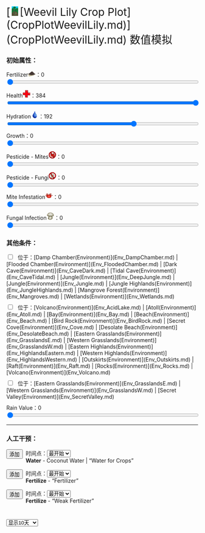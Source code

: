 <div style="font-size:2em">[<div style="width:25px;display:inline-block;text-align:center"><img decoding="async" src="Sprite/CropPlotGrowing.png" href="a.md" style="max-width:25px;max-height:25px;"></div>[Weevil Lily Crop Plot](CropPlotWeevilLily.md)](CropPlotWeevilLily.md) 数值模拟</div>  
<div class="row"><div class="col-md-6"><h3>初始属性：</h3><div style="display:block;margin-top:10px;"><label for="customRange3" class="form-label">Fertilizer<div style="width:20px;display:inline-block;text-align:center"><img decoding="async" src="Sprite/FineDirt.png" href="a.md" style="max-width:20px;max-height:20px;"></div>：</label><label id="value_Spoilage" for="input_Spoilage" class="form-label">0</label></div><input id="input_Spoilage" type="range" class="form-range" style="width:100%" min="0" max="384" value="0" step="1" onchange="updatePropSimulator()" ><br><div style="display:block;margin-top:10px;"><label for="customRange3" class="form-label">Health<div style="width:20px;display:inline-block;text-align:center"><img decoding="async" src="Sprite/Health.png" href="a.md" style="max-width:20px;max-height:20px;"></div>：</label><label id="value_Usage" for="input_Usage" class="form-label">384</label></div><input id="input_Usage" type="range" class="form-range" style="width:100%" min="0" max="384" value="384" step="1" onchange="updatePropSimulator()" ><br><div style="display:block;margin-top:10px;"><label for="customRange3" class="form-label">Hydration<div style="width:20px;display:inline-block;text-align:center"><img decoding="async" src="Sprite/Thirst.png" href="a.md" style="max-width:20px;max-height:20px;"></div>：</label><label id="value_Fuel" for="input_Fuel" class="form-label">192</label></div><input id="input_Fuel" type="range" class="form-range" style="width:100%" min="0" max="288" value="192" step="1" onchange="updatePropSimulator()" ><br><div style="display:block;margin-top:10px;"><label for="customRange3" class="form-label">Growth：</label><label id="value_Progress" for="input_Progress" class="form-label">0</label></div><input id="input_Progress" type="range" class="form-range" style="width:100%" min="0" max="672" value="0" step="1" onchange="updatePropSimulator()" ><br><div style="display:block;margin-top:10px;"><label for="customRange3" class="form-label">Pesticide - Mites<div style="width:20px;display:inline-block;text-align:center"><img decoding="async" src="Sprite/MitesNot.png" href="a.md" style="max-width:20px;max-height:20px;"></div>：</label><label id="value_Special1" for="input_Special1" class="form-label">0</label></div><input id="input_Special1" type="range" class="form-range" style="width:100%" min="0" max="288" value="0" step="1" onchange="updatePropSimulator()" ><br><div style="display:block;margin-top:10px;"><label for="customRange3" class="form-label">Pesticide - Fungi<div style="width:20px;display:inline-block;text-align:center"><img decoding="async" src="Sprite/FungiNot.png" href="a.md" style="max-width:20px;max-height:20px;"></div>：</label><label id="value_Special2" for="input_Special2" class="form-label">0</label></div><input id="input_Special2" type="range" class="form-range" style="width:100%" min="0" max="288" value="0" step="1" onchange="updatePropSimulator()" ><br><div style="display:block;margin-top:10px;"><label for="customRange3" class="form-label">Mite Infestation<div style="width:20px;display:inline-block;text-align:center"><img decoding="async" src="Sprite/Mites.png" href="a.md" style="max-width:20px;max-height:20px;"></div>：</label><label id="value_Special3" for="input_Special3" class="form-label">0</label></div><input id="input_Special3" type="range" class="form-range" style="width:100%" min="0" max="100" value="0" step="1" onchange="updatePropSimulator()" ><br><div style="display:block;margin-top:10px;"><label for="customRange3" class="form-label">Fungal Infection<div style="width:20px;display:inline-block;text-align:center"><img decoding="async" src="Sprite/SaturationMushrooms.png" href="a.md" style="max-width:20px;max-height:20px;"></div>：</label><label id="value_Special4" for="input_Special4" class="form-label">0</label></div><input id="input_Special4" type="range" class="form-range" style="width:100%" min="0" max="288" value="0" step="1" onchange="updatePropSimulator()" ><br></div><div class="col-md-6"><h3>其他条件：</h3><div class="form-check" style="margin-top:10px;"><input class="form-check-input" type="checkbox"  onchange="updatePropSimulator()" value="" id="input_tag_EnvHumid"><label class="form-check-label" style="margin-left:10px" for="input_tag_EnvHumid">位于：[Damp Chamber(Environment)](Env_DampChamber.md) | [Flooded Chamber(Environment)](Env_FloodedChamber.md) | [Dark Cave(Environment)](Env_CaveDark.md) | [Tidal Cave(Environment)](Env_CaveTidal.md) | [Jungle(Environment)](Env_DeepJungle.md) | [Jungle(Environment)](Env_Jungle.md) | [Jungle Highlands(Environment)](Env_JungleHighlands.md) | [Mangrove Forest(Environment)](Env_Mangroves.md) | [Wetlands(Environment)](Env_Wetlands.md)</label></div><div class="form-check" style="margin-top:10px;"><input class="form-check-input" type="checkbox"  onchange="updatePropSimulator()" value="" id="input_tag_EnvDry"><label class="form-check-label" style="margin-left:10px" for="input_tag_EnvDry">位于：[Volcano(Environment)](Env_AcidLake.md) | [Atoll(Environment)](Env_Atoll.md) | [Bay(Environment)](Env_Bay.md) | [Beach(Environment)](Env_Beach.md) | [Bird Rock(Environment)](Env_BirdRock.md) | [Secret Cove(Environment)](Env_Cove.md) | [Desolate Beach(Environment)](Env_DesolateBeach.md) | [Eastern Grasslands(Environment)](Env_GrasslandsE.md) | [Western Grasslands(Environment)](Env_GrasslandsW.md) | [Eastern Highlands(Environment)](Env_HighlandsEastern.md) | [Western Highlands(Environment)](Env_HighlandsWestern.md) | [Outskirts(Environment)](Env_Outskirts.md) | [Raft(Environment)](Env_Raft.md) | [Rocks(Environment)](Env_Rocks.md) | [Volcano(Environment)](Env_Volcano.md)</label></div><div class="form-check" style="margin-top:10px;"><input class="form-check-input" type="checkbox"  onchange="updatePropSimulator()" value="" id="input_tag_EnvFertile"><label class="form-check-label" style="margin-left:10px" for="input_tag_EnvFertile">位于：[Eastern Grasslands(Environment)](Env_GrasslandsE.md) | [Western Grasslands(Environment)](Env_GrasslandsW.md) | [Secret Valley(Environment)](Env_SecretValley.md)</label></div><div style="display:block;margin-top:10px;"><label for="customRange3" class="form-label">Rain Value：</label><label id="value_RainValue" for="input_RainValue" class="form-label">0</label></div><input id="input_RainValue" type="range" class="form-range" style="width:100%" min="0" max="5" value="0" step="1" onchange="updatePropSimulator()" ><br></div></div><hr><div class="row"><div class="col-md-6"><h3>人工干预：</h3><div style="margin-bottom:15px;"><div class="col" style="float:left;margin-right:8px;"><button type="button" class="btn btn-info" onclick="addInjectIndex(0)">添加</button></div><div class="col">时间点：<select id="ps_inject_0" class="form-select"><option selected value="0">最开始</option></select><div><b>Water</b> - Coconut Water | “Water for Crops”</div></div></div><div style="margin-bottom:15px;"><div class="col" style="float:left;margin-right:8px;"><button type="button" class="btn btn-info" onclick="addInjectIndex(1)">添加</button></div><div class="col">时间点：<select id="ps_inject_1" class="form-select"><option selected value="0">最开始</option></select><div><b>Fertilize</b> - “Fertilizer”</div></div></div><div style="margin-bottom:15px;"><div class="col" style="float:left;margin-right:8px;"><button type="button" class="btn btn-info" onclick="addInjectIndex(2)">添加</button></div><div class="col">时间点：<select id="ps_inject_2" class="form-select"><option selected value="0">最开始</option></select><div><b>Fertilize</b> - “Weak Fertilizer”</div></div></div></div><div class="col-md-6"><div id="injectContainer"></div></div></div><div class="col" style="margin-top:40px;"><div><div><select id="ps_timespan" onchange="updatePropSimulator()" style="float:left;" class="form-select">
        <option value="8h">显示8小时</option>
        <option value="1d">显示1天</option>
        <option selected value="10d">显示10天</option>
        <option value="30d">显示30天</option>
        <option value="60d">显示60天</option>
        </select><div></div><canvas id="myChart"></canvas></div>  
<script>var propSimulatorData={"args":[{"key":"Spoilage","name":"Fertilizer<div style=\"width:20px;display:inline-block;text-align:center\"><img decoding=\"async\" src=\"Sprite/FineDirt.png\" href=\"a.md\" style=\"max-width:20px;max-height:20px;\"></div>","min":0,"max":384,"defaultValue":0,"active":true,"change":-1,"endOnMin":false,"endOnMax":false,"show":true},{"key":"Usage","name":"Health<div style=\"width:20px;display:inline-block;text-align:center\"><img decoding=\"async\" src=\"Sprite/Health.png\" href=\"a.md\" style=\"max-width:20px;max-height:20px;\"></div>","min":0,"max":384,"defaultValue":384,"active":true,"change":1,"endOnMin":false,"endOnMax":false,"show":true},{"key":"Fuel","name":"Hydration<div style=\"width:20px;display:inline-block;text-align:center\"><img decoding=\"async\" src=\"Sprite/Thirst.png\" href=\"a.md\" style=\"max-width:20px;max-height:20px;\"></div>","min":0,"max":288,"defaultValue":192,"active":true,"change":-1,"endOnMin":false,"endOnMax":false,"show":true},{"key":"Progress","name":"Growth","min":0,"max":672,"defaultValue":0,"active":true,"change":1,"endOnMin":false,"endOnMax":true,"show":true},{"key":"Special1","name":"Pesticide - Mites<div style=\"width:20px;display:inline-block;text-align:center\"><img decoding=\"async\" src=\"Sprite/MitesNot.png\" href=\"a.md\" style=\"max-width:20px;max-height:20px;\"></div>","min":0,"max":288,"defaultValue":0,"active":true,"change":-1,"endOnMin":false,"endOnMax":false,"show":true},{"key":"Special2","name":"Pesticide - Fungi<div style=\"width:20px;display:inline-block;text-align:center\"><img decoding=\"async\" src=\"Sprite/FungiNot.png\" href=\"a.md\" style=\"max-width:20px;max-height:20px;\"></div>","min":0,"max":288,"defaultValue":0,"active":true,"change":-1,"endOnMin":false,"endOnMax":false,"show":true},{"key":"Special3","name":"Mite Infestation<div style=\"width:20px;display:inline-block;text-align:center\"><img decoding=\"async\" src=\"Sprite/Mites.png\" href=\"a.md\" style=\"max-width:20px;max-height:20px;\"></div>","min":0,"max":100,"defaultValue":0,"active":true,"change":-1,"endOnMin":false,"endOnMax":false,"show":true},{"key":"Special4","name":"Fungal Infection<div style=\"width:20px;display:inline-block;text-align:center\"><img decoding=\"async\" src=\"Sprite/SaturationMushrooms.png\" href=\"a.md\" style=\"max-width:20px;max-height:20px;\"></div>","min":0,"max":288,"defaultValue":0,"active":true,"change":-1,"endOnMin":false,"endOnMax":false,"show":true},{"key":"tag_EnvHumid","name":"位于：[Damp Chamber(Environment)](Env_DampChamber.md) | [Flooded Chamber(Environment)](Env_FloodedChamber.md) | [Dark Cave(Environment)](Env_CaveDark.md) | [Tidal Cave(Environment)](Env_CaveTidal.md) | [Jungle(Environment)](Env_DeepJungle.md) | [Jungle(Environment)](Env_Jungle.md) | [Jungle Highlands(Environment)](Env_JungleHighlands.md) | [Mangrove Forest(Environment)](Env_Mangroves.md) | [Wetlands(Environment)](Env_Wetlands.md)","min":0,"max":1,"defaultValue":0},{"key":"tag_EnvDry","name":"位于：[Volcano(Environment)](Env_AcidLake.md) | [Atoll(Environment)](Env_Atoll.md) | [Bay(Environment)](Env_Bay.md) | [Beach(Environment)](Env_Beach.md) | [Bird Rock(Environment)](Env_BirdRock.md) | [Secret Cove(Environment)](Env_Cove.md) | [Desolate Beach(Environment)](Env_DesolateBeach.md) | [Eastern Grasslands(Environment)](Env_GrasslandsE.md) | [Western Grasslands(Environment)](Env_GrasslandsW.md) | [Eastern Highlands(Environment)](Env_HighlandsEastern.md) | [Western Highlands(Environment)](Env_HighlandsWestern.md) | [Outskirts(Environment)](Env_Outskirts.md) | [Raft(Environment)](Env_Raft.md) | [Rocks(Environment)](Env_Rocks.md) | [Volcano(Environment)](Env_Volcano.md)","min":0,"max":1,"defaultValue":0},{"key":"tag_EnvFertile","name":"位于：[Eastern Grasslands(Environment)](Env_GrasslandsE.md) | [Western Grasslands(Environment)](Env_GrasslandsW.md) | [Secret Valley(Environment)](Env_SecretValley.md)","min":0,"max":1,"defaultValue":0},{"key":"RainValue","name":"Rain Value","min":0,"max":5,"defaultValue":0}],"controls":[{"cond":[],"change":[{"key":"Spoilage","value":-1}]},{"cond":[],"change":[{"key":"Usage","value":1}]},{"cond":[],"change":[{"key":"Fuel","value":-1}]},{"cond":[],"change":[{"key":"Progress","value":1}]},{"cond":[],"change":[{"key":"Special1","value":-1}]},{"cond":[],"change":[{"key":"Special2","value":-1}]},{"cond":[],"change":[{"key":"Special3","value":-1}]},{"cond":[],"change":[{"key":"Special4","value":-1}]},{"cond":[{"key":"Spoilage","title":"Fertilizer<div style=\"width:20px;display:inline-block;text-align:center\"><img decoding=\"async\" src=\"Sprite/FineDirt.png\" href=\"a.md\" style=\"max-width:20px;max-height:20px;\"></div>","range":[1,384]}],"change":[{"key":"Progress","value":0.5},{"key":"Special3","value":0.75}]},{"cond":[{"key":"Special1","title":"Pesticide - Mites<div style=\"width:20px;display:inline-block;text-align:center\"><img decoding=\"async\" src=\"Sprite/MitesNot.png\" href=\"a.md\" style=\"max-width:20px;max-height:20px;\"></div>","range":[1,288]}],"change":[{"key":"Special3","value":-5}]},{"cond":[{"key":"Special2","title":"Pesticide - Fungi<div style=\"width:20px;display:inline-block;text-align:center\"><img decoding=\"async\" src=\"Sprite/FungiNot.png\" href=\"a.md\" style=\"max-width:20px;max-height:20px;\"></div>","range":[1,288]}],"change":[{"key":"Special4","value":-5}]},{"cond":[{"key":"Fuel","title":"Hydration<div style=\"width:20px;display:inline-block;text-align:center\"><img decoding=\"async\" src=\"Sprite/Thirst.png\" href=\"a.md\" style=\"max-width:20px;max-height:20px;\"></div>","range":[216,288]}],"change":[{"key":"Special4","value":1.25}]},{"cond":[{"key":"Fuel","title":"Hydration<div style=\"width:20px;display:inline-block;text-align:center\"><img decoding=\"async\" src=\"Sprite/Thirst.png\" href=\"a.md\" style=\"max-width:20px;max-height:20px;\"></div>","range":[0,72]}],"change":[{"key":"Special3","value":1.25}]},{"cond":[{"key":"Special3","title":"Mite Infestation<div style=\"width:20px;display:inline-block;text-align:center\"><img decoding=\"async\" src=\"Sprite/Mites.png\" href=\"a.md\" style=\"max-width:20px;max-height:20px;\"></div>","range":[50,100]}],"change":[{"key":"Usage","value":-2}]},{"cond":[{"key":"Special4","title":"Fungal Infection<div style=\"width:20px;display:inline-block;text-align:center\"><img decoding=\"async\" src=\"Sprite/SaturationMushrooms.png\" href=\"a.md\" style=\"max-width:20px;max-height:20px;\"></div>","range":[144,288]}],"change":[{"key":"Usage","value":-2}]},{"cond":[{"key":"tag_EnvHumid","title":"位于：[Damp Chamber(Environment)](Env_DampChamber.md) | [Flooded Chamber(Environment)](Env_FloodedChamber.md) | [Dark Cave(Environment)](Env_CaveDark.md) | [Tidal Cave(Environment)](Env_CaveTidal.md) | [Jungle(Environment)](Env_DeepJungle.md) | [Jungle(Environment)](Env_Jungle.md) | [Jungle Highlands(Environment)](Env_JungleHighlands.md) | [Mangrove Forest(Environment)](Env_Mangroves.md) | [Wetlands(Environment)](Env_Wetlands.md)","range":[1,1],"isStack":false}],"change":[{"key":"Progress","value":0.25},{"key":"Special4","value":0.5}]},{"cond":[{"key":"tag_EnvDry","title":"位于：[Volcano(Environment)](Env_AcidLake.md) | [Atoll(Environment)](Env_Atoll.md) | [Bay(Environment)](Env_Bay.md) | [Beach(Environment)](Env_Beach.md) | [Bird Rock(Environment)](Env_BirdRock.md) | [Secret Cove(Environment)](Env_Cove.md) | [Desolate Beach(Environment)](Env_DesolateBeach.md) | [Eastern Grasslands(Environment)](Env_GrasslandsE.md) | [Western Grasslands(Environment)](Env_GrasslandsW.md) | [Eastern Highlands(Environment)](Env_HighlandsEastern.md) | [Western Highlands(Environment)](Env_HighlandsWestern.md) | [Outskirts(Environment)](Env_Outskirts.md) | [Raft(Environment)](Env_Raft.md) | [Rocks(Environment)](Env_Rocks.md) | [Volcano(Environment)](Env_Volcano.md)","range":[1,1],"isStack":false}],"change":[{"key":"Progress","value":-0.25},{"key":"Special3","value":0.75}]},{"cond":[{"key":"tag_EnvFertile","title":"位于：[Eastern Grasslands(Environment)](Env_GrasslandsE.md) | [Western Grasslands(Environment)](Env_GrasslandsW.md) | [Secret Valley(Environment)](Env_SecretValley.md)","range":[1,1],"isStack":false}],"change":[{"key":"Progress","value":0.25}]},{"cond":[{"key":"RainValue","title":"Rain Value","range":[1,5]}],"change":[{"key":"Fuel","value":25}]},{"cond":[{"key":"Special3","title":"Mite Infestation<div style=\"width:20px;display:inline-block;text-align:center\"><img decoding=\"async\" src=\"Sprite/Mites.png\" href=\"a.md\" style=\"max-width:20px;max-height:20px;\"></div>","range":[50,100]}],"change":[{"key":"Special3","value":0.75}]},{"cond":[{"key":"Special4","title":"Fungal Infection<div style=\"width:20px;display:inline-block;text-align:center\"><img decoding=\"async\" src=\"Sprite/SaturationMushrooms.png\" href=\"a.md\" style=\"max-width:20px;max-height:20px;\"></div>","range":[144,288]}],"change":[{"key":"Special4","value":0.5}]}],"actions":[{"name":"<b>Water</b> - Coconut Water | “Water for Crops”","change":[{"key":"Fuel","value":96}]},{"name":"<b>Fertilize</b> - “Fertilizer”","change":[{"key":"Spoilage","value":384}]},{"name":"<b>Fertilize</b> - “Weak Fertilizer”","change":[{"key":"Spoilage","value":96}]}]};updatePropSimulator();</script>  


<script>document.title="Weevil Lily Crop Plot 数值模拟 - Card Survival Wiki";</script>